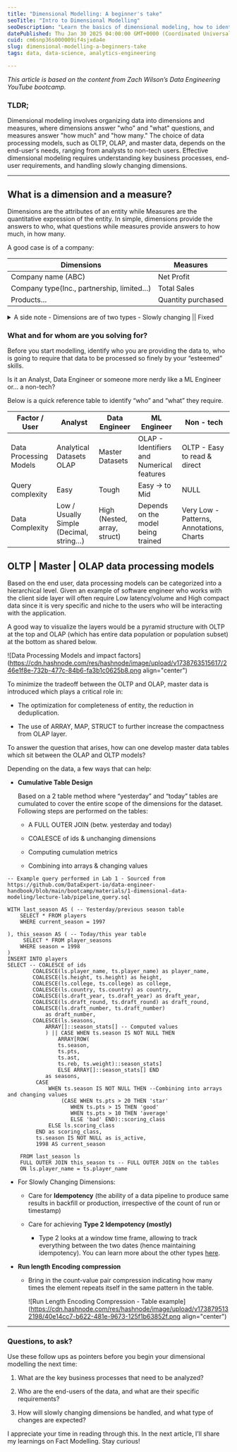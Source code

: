 ```yaml
---
title: "Dimensional Modelling: A beginner's take"
seoTitle: "Intro to Dimensional Modelling"
seoDescription: "Learn the basics of dimensional modeling, how to identify dimensions and measures, and optimize data processing for various users"
datePublished: Thu Jan 30 2025 04:00:00 GMT+0000 (Coordinated Universal Time)
cuid: cm6snp36s000009if4sjxda4e
slug: dimensional-modelling-a-beginners-take
tags: data, data-science, analytics-engineering

---
```


*This article is based on the content from Zach Wilson’s Data Engineering YouTube bootcamp.*

### TLDR;

Dimensional modeling involves organizing data into dimensions and measures, where dimensions answer "who" and "what" questions, and measures answer "how much" and "how many." The choice of data processing models, such as OLTP, OLAP, and master data, depends on the end-user's needs, ranging from analysts to non-tech users. Effective dimensional modeling requires understanding key business processes, end-user requirements, and handling slowly changing dimensions.

---

## What is a dimension and a measure?

Dimensions are the attributes of an entity while Measures are the quantitative expression of the entity. In simple, dimensions provide the answers to who, what questions while measures provide answers to how much, in how many.

A good case is of a company:

| **Dimensions** | **Measures** |
| --- | --- |
| Company name (ABC) | Net Profit |
| Company type(Inc., partnership, limited…) | Total Sales |
| Products… | Quantity purchased |

<details data-node-type="hn-details-summary"><summary>A side note - Dimensions are of two types - Slowly changing || Fixed</summary><div data-type="detailsContent"><strong><em>Slowly changing Dimension(SCD) like age which ++changes (when one celebrates their revolution around sun) are tied with time. Fixed - which are default like the color of your eye.</em></strong></div></details>

### What and for whom are you solving for?

Before you start modelling, identify who you are providing the data to, who is going to require that data to be processed so finely by your “esteemed” skills.

Is it an Analyst, Data Engineer or someone more nerdy like a ML Engineer or… a non-tech?

Below is a quick reference table to identify “who” and “what” they require.

| Factor / User | Analyst | Data Engineer | ML Engineer | Non - tech |
| --- | --- | --- | --- | --- |
| Data Processing Models | Analytical Datasets OLAP | Master Datasets | OLAP - Identifiers and Numerical features | OLTP - Easy to read & direct |
| Query complexity | Easy | Tough | Easy → to Mid | NULL |
| Data Complexity | Low / Usually Simple (Decimal, string…) | High (Nested, array, struct) | Depends on the model being trained | Very Low - Patterns, Annotations, Charts |

## OLTP | Master | OLAP data processing models

Based on the end user, data processing models can be categorized into a hierarchical level. Given an example of software engineer who works with the client side layer will often require Low latency/volume and High compact data since it is very specific and niche to the users who will be interacting with the application.

A good way to visualize the layers would be a pyramid structure with OLTP at the top and OLAP (which has entire data population or population subset) at the bottom as shared below.

![Data Processing Models and impact factors](https://cdn.hashnode.com/res/hashnode/image/upload/v1738763515617/246e1f8e-732b-477c-84b6-fa3b1c0625b8.png align="center")

To minimize the tradeoff between the OLTP and OLAP, master data is introduced which plays a critical role in:

* The optimization for completeness of entity, the reduction in deduplication.
    
* The use of ARRAY, MAP, STRUCT to further increase the compactness from OLAP layer.
    

To answer the question that arises, how can one develop master data tables which sit between the OLAP and OLTP models?

Depending on the data, a few ways that can help:

* **Cumulative Table Design**
    
    Based on a 2 table method where “yesterday” and “today” tables are cumulated to cover the entire scope of the dimensions for the dataset. Following steps are performed on the tables:
    
    * A FULL OUTER JOIN (betw. yesterday and today)
        
    * COALESCE of ids & unchanging dimensions
        
    * Computing cumulation metrics
        
    * Combining into arrays & changing values
        

```pgsql
-- Example query performed in Lab 1 - Sourced from https://github.com/DataExpert-io/data-engineer-handbook/blob/main/bootcamp/materials/1-dimensional-data-modeling/lecture-lab/pipeline_query.sql

WITH last_season AS ( -- Yesterday/previous season table
    SELECT * FROM players
    WHERE current_season = 1997

), this_season AS ( -- Today/this year table
     SELECT * FROM player_seasons
    WHERE season = 1998
)
INSERT INTO players
SELECT -- COALESCE of ids
        COALESCE(ls.player_name, ts.player_name) as player_name,
        COALESCE(ls.height, ts.height) as height,
        COALESCE(ls.college, ts.college) as college,
        COALESCE(ls.country, ts.country) as country,
        COALESCE(ls.draft_year, ts.draft_year) as draft_year,
        COALESCE(ls.draft_round, ts.draft_round) as draft_round,
        COALESCE(ls.draft_number, ts.draft_number)
            as draft_number,
        COALESCE(ls.seasons,
            ARRAY[]::season_stats[] -- Computed values
            ) || CASE WHEN ts.season IS NOT NULL THEN
                ARRAY[ROW(
                ts.season,
                ts.pts,
                ts.ast,
                ts.reb, ts.weight)::season_stats]
                ELSE ARRAY[]::season_stats[] END
            as seasons,
         CASE
             WHEN ts.season IS NOT NULL THEN --Combining into arrays and changing values
                 (CASE WHEN ts.pts > 20 THEN 'star'
                    WHEN ts.pts > 15 THEN 'good'
                    WHEN ts.pts > 10 THEN 'average'
                    ELSE 'bad' END)::scoring_class
             ELSE ls.scoring_class
         END as scoring_class,
         ts.season IS NOT NULL as is_active,
         1998 AS current_season

    FROM last_season ls
    FULL OUTER JOIN this_season ts -- FULL OUTER JOIN on the tables
    ON ls.player_name = ts.player_name
```

* For Slowly Changing Dimensions:
    
    * Care for **Idempotency** (the ability of a data pipeline to produce same results in backfill or production, irrespective of the count of run or timestamp)
        
    * Care for achieving **Type 2 Idempotency (mostly)**
        
        * Type 2 looks at a window time frame, allowing to track everything between the two dates (hence maintaining idempotency). You can learn more about the other types [here](https://github.com/DataExpert-io/data-engineer-handbook/blob/main/bootcamp/materials/1-dimensional-data-modeling/visual%20notes/02__Idempotency_SCD.png).
            
* **Run length Encoding compression**
    
    * Bring in the count-value pair compression indicating how many times the element repeats itself in the same pattern in the table.
        
        ![Run Length Encoding Compression - Table example](https://cdn.hashnode.com/res/hashnode/image/upload/v1738795132198/40e14cc7-b622-481e-9673-125f1b63852f.png align="center")
        

---

### Questions, to ask?

Use these follow ups as pointers before you begin your dimensional modelling the next time:

1. What are the key business processes that need to be analyzed?
    
2. Who are the end-users of the data, and what are their specific requirements?
    
3. How will slowly changing dimensions be handled, and what type of changes are expected?
    

I appreciate your time in reading through this. In the next article, I’ll share my learnings on Fact Modelling. Stay curious!